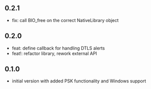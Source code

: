 ## 0.2.1

- fix: call BIO_free on the correct NativeLibrary object

## 0.2.0

- feat: define callback for handling DTLS alerts
- feat!: refactor library, rework external API

## 0.1.0

- initial version with added PSK functionality and Windows support

